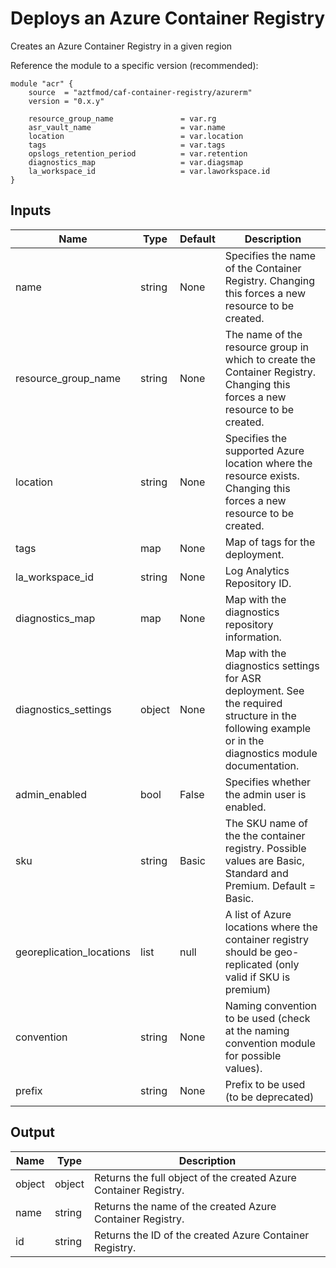 # Deploys an Azure Container Registry
Creates an Azure Container Registry in a given region 

Reference the module to a specific version (recommended):
```hcl
module "acr" {
    source  = "aztfmod/caf-container-registry/azurerm"
    version = "0.x.y"
    
    resource_group_name               = var.rg
    asr_vault_name                    = var.name
    location                          = var.location
    tags                              = var.tags
    opslogs_retention_period          = var.retention
    diagnostics_map                   = var.diagsmap
    la_workspace_id                   = var.laworkspace.id
}
```

## Inputs

| Name | Type | Default | Description | 
| -- | -- | -- | -- | 
| name | string | None | Specifies the name of the Container Registry. Changing this forces a new resource to be created. |
| resource_group_name | string | None | The name of the resource group in which to create the Container Registry. Changing this forces a new resource to be created. |
| location | string | None | Specifies the supported Azure location where the resource exists. Changing this forces a new resource to be created.  | 
| tags | map | None | Map of tags for the deployment.  | 
| la_workspace_id | string | None | Log Analytics Repository ID. | 
| diagnostics_map | map | None | Map with the diagnostics repository information.  | 
| diagnostics_settings | object | None | Map with the diagnostics settings for ASR deployment. See the required structure in the following example or in the diagnostics module documentation. | 
| admin_enabled | bool | False | Specifies whether the admin user is enabled.  | 
| sku | string | Basic | The SKU name of the the container registry. Possible values are Basic, Standard and Premium. Default = Basic.  | 
| georeplication_locations | list | null | A list of Azure locations where the container registry should be geo-replicated (only valid if SKU is premium)  | 
| convention | string | None | Naming convention to be used (check at the naming convention module for possible values).  | 
| prefix | string | None | Prefix to be used (to be deprecated)  | 


## Output

| Name | Type | Description | 
| -- | -- | -- | 
| object | object | Returns the full object of the created Azure Container Registry. |
| name | string | Returns the name of the created Azure Container Registry. |
| id | string | Returns the ID of the created Azure Container Registry. | 